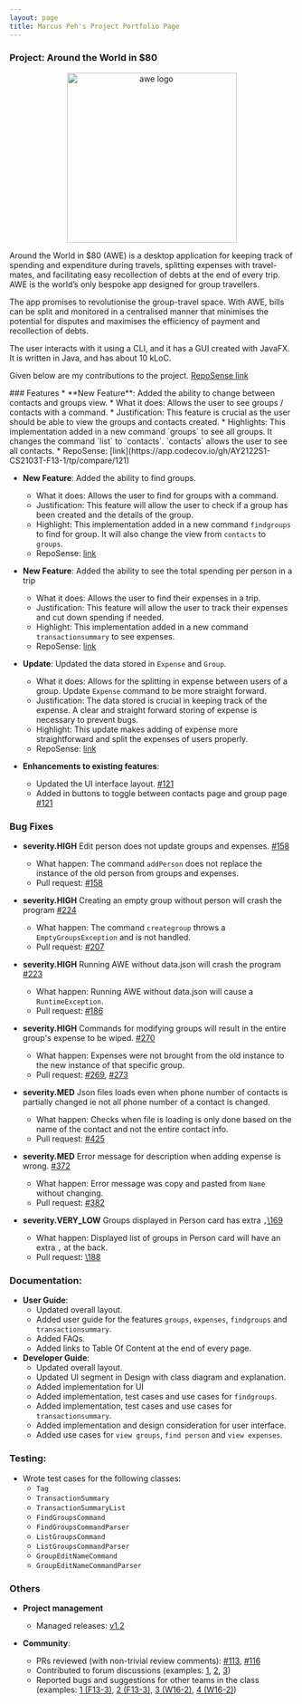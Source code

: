 ```yaml
---
layout: page
title: Marcus Peh's Project Portfolio Page
---
```


### Project: Around the World in $80

<p align="center">
    <img src="images/awelogo.png" alt="awe logo" width="300" />
</p>

Around the World in $80 (AWE) is a desktop application for keeping track of spending and expenditure during travels, splitting expenses with travel-mates, and facilitating easy recollection of debts at the end of every trip. AWE is the world’s only bespoke app designed for group travellers.

The app promises to revolutionise the group-travel space. With AWE, bills can be split and monitored in a centralised manner that minimises the potential for disputes and maximises the efficiency of payment and recollection of debts.

The user interacts with it using a CLI, and it has a GUI created with JavaFX. It is written in Java, and has about 10 kLoC.

Given below are my contributions to the project. [RepoSense link](https://nus-cs2103-ay2122s1.github.io/tp-dashboard/?search=marcuspeh&sort=groupTitle&sortWithin=title&timeframe=commit&mergegroup=&groupSelect=groupByRepos&breakdown=true&checkedFileTypes=docs~functional-code~test-code~other&since=2021-09-17)

<div style="page-break-after: always;"></div>
### Features
* **New Feature**: Added the ability to change between contacts and groups view.
  * What it does: Allows the user to see groups / contacts with a command.
  * Justification: This feature is crucial as the user should be able to view the groups and contacts created.
  * Highlights: This implementation added in a new command `groups` to see all groups. It changes the command `list` to `contacts`. `contacts` allows the user to see all contacts.
  * RepoSense: [link](https://app.codecov.io/gh/AY2122S1-CS2103T-F13-1/tp/compare/121)
  
* **New Feature**: Added the ability to find groups.
  * What it does: Allows the user to find for groups with a command.
  * Justification: This feature will allow the user to check if a group has been created and the details of the group.
  * Highlight: This implementation added in a new command `findgroups` to find for group. It will also change the view from `contacts` to `groups`.
  * RepoSense: [link](https://app.codecov.io/gh/AY2122S1-CS2103T-F13-1/tp/compare/163)

* **New Feature**: Added the ability to see the total spending per person in a trip
  * What it does: Allows the user to find their expenses in a trip.
  * Justification: This feature will allow the user to track their expenses and cut down spending if needed.
  * Highlight: This implementation added in a new command `transactionsummary` to see expenses.
  * RepoSense: [link](https://app.codecov.io/gh/AY2122S1-CS2103T-F13-1/tp/compare/206)

* **Update**: Updated the data stored in `Expense` and `Group`.
  * What it does: Allows for the splitting in expense between users of a group. Update `Expense` command to be more straight forward.
  * Justification: The data stored is crucial in keeping track of the expense. A clear and straight forward storing of expense is necessary to prevent bugs.
  * Highlight: This update makes adding of expense more straightforward and split the expenses of users properly.
  * RepoSense: [link](https://app.codecov.io/gh/AY2122S1-CS2103T-F13-1/tp/compare/245)

* **Enhancements to existing features**:
  * Updated the UI interface layout. [\#121](https://github.com/AY2122S1-CS2103T-F13-1/tp/pull/121)
  * Added in buttons to toggle between contacts page and group page [\#121](https://github.com/AY2122S1-CS2103T-F13-1/tp/pull/121)

<div style="page-break-after: always;"></div>

### Bug Fixes
* **severity.HIGH** Edit person does not update groups and expenses. [\#158](https://github.com/AY2122S1-CS2103T-F13-1/tp/issues/153)
   * What happen: The command `addPerson` does not replace the instance of the old person from groups and expenses.
   * Pull request: [\#158](https://github.com/AY2122S1-CS2103T-F13-1/tp/pull/158)
   
* **severity.HIGH** Creating an empty group without person will crash the program [\#224](https://github.com/AY2122S1-CS2103T-F13-1/tp/issues/224)
    * What happen: The command `creategroup` throws a `EmptyGroupsException` and is not handled.
    * Pull request: [\#207](https://github.com/AY2122S1-CS2103T-F13-1/tp/pull/207)
    
* **severity.HIGH** Running AWE without data.json will crash the program [\#223](https://github.com/AY2122S1-CS2103T-F13-1/tp/issues/223)
    * What happen: Running AWE without data.json will cause a `RuntimeException`. 
    * Pull request: [\#186](https://github.com/AY2122S1-CS2103T-F13-1/tp/issues/186)
    
* **severity.HIGH** Commands for modifying groups will result in the entire group's expense to be wiped. [\#270](https://github.com/AY2122S1-CS2103T-F13-1/tp/issues/270)
    * What happen: Expenses were not brought from the old instance to the new instance of that specific group.
    * Pull request: [\#269](https://github.com/AY2122S1-CS2103T-F13-1/tp/pull/269), [\#273](https://github.com/AY2122S1-CS2103T-F13-1/tp/pull/273)

* **severity.MED** Json files loads even when phone number of contacts is partially changed ie not all phone number of a contact is changed.
    * What happen: Checks when file is loading is only done based on the name of the contact and not the entire contact info.
    * Pull request: [\#425](https://github.com/AY2122S1-CS2103T-F13-1/tp/pull/425)

* **severity.MED** Error message for description when adding expense is wrong. [\#372](https://github.com/AY2122S1-CS2103T-F13-1/tp/issues/372)
    * What happen: Error message was copy and pasted from `Name` without changing.
    * Pull request: [\#382](https://github.com/AY2122S1-CS2103T-F13-1/tp/pull/382/files#diff-91ad22c2685d5cac2700257474d618c27554371ea585eaf29d2f17d7a66791a0)

* **severity.VERY_LOW** Groups displayed in Person card has extra `,`[\169](https://github.com/AY2122S1-CS2103T-F13-1/tp/issues/169)
    * What happen: Displayed list of groups in Person card will have an extra `,` at the back.
    * Pull request: [\188](https://github.com/AY2122S1-CS2103T-F13-1/tp/pull/188)
    
<div style="page-break-after: always;"></div>


### Documentation:
* **User Guide**:
    * Updated overall layout.
    * Added user guide for the features `groups`, `expenses`, `findgroups` and `transactionsummary`.
    * Added FAQs.
    * Added links to Table Of Content at the end of every page.
* **Developer Guide**:
    * Updated overall layout.
    * Updated UI segment in Design with class diagram and explanation.
    * Added implementation for UI
    * Added implementation, test cases  and use cases for `findgroups`.
    * Added implementation, test cases  and use cases for `transactionsummary`.
    * Added implementation and design consideration for user interface.
    * Added use cases for `view groups`, `find person` and `view expenses`.
    
### Testing:
* Wrote test cases for the following classes:
    * `Tag`
    * `TransactionSummary`
    * `TransactionSummaryList`
    * `FindGroupsCommand`
    * `FindGroupsCommandParser`
    * `ListGroupsCommand`
    * `ListGroupsCommandParser`
    * `GroupEditNameCommand`
    * `GroupEditNameCommandParser`
    
<div style="page-break-after: always;"></div>

### Others
* **Project management**
  * Managed releases: [v1.2](https://github.com/AY2122S1-CS2103T-F13-1/tp/releases/tag/v1.2)

* **Community**:
  * PRs reviewed (with non-trivial review comments): [\#113](https://github.com/AY2122S1-CS2103T-F13-1/tp/pull/113), [\#116](https://github.com/AY2122S1-CS2103T-F13-1/tp/pull/116)
  * Contributed to forum discussions (examples: [1](https://github.com/nus-cs2103-AY2122S1/forum/issues/328), [2](https://github.com/nus-cs2103-AY2122S1/forum/issues/9), [3](https://github.com/nus-cs2103-AY2122S1/forum/issues/11))
  * Reported bugs and suggestions for other teams in the class (examples: [1 (F13-3)](https://github.com/AY2122S1-CS2103T-F13-3/tp/issues/332), [2 (F13-3)](https://github.com/AY2122S1-CS2103T-F13-3/tp/issues/328), [3 (W16-2)](https://github.com/AY2122S1-CS2103T-W16-2/tp/issues/216), [4 (W16-2)](https://github.com/AY2122S1-CS2103T-W16-2/tp/issues/224))
